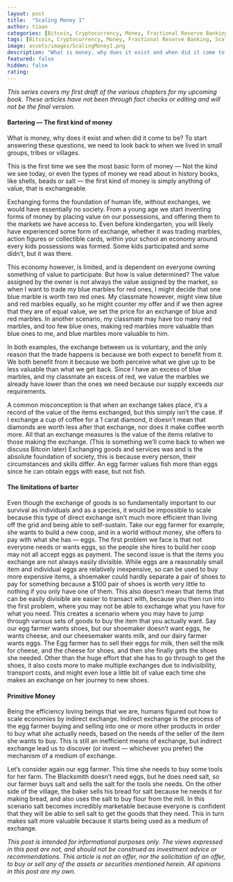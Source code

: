 ```yaml
---
layout: post
title:  "Scaling Money I"
author: tiaan
categories: [Bitcoin, Cryptocurrency, Money, Fractional Reserve Banking, Scaling, Fiat]
tags: [Bitcoin, Cryptocurrency, Money, Fractional Reserve Banking, Scaling, Fiat]
image: assets/images/ScalingMoneyI.png
description: "What is money, why does it exist and when did it come to be?"
featured: false
hidden: false
rating: 
---
```


_This series covers my first draft of the various chapters for my upcoming book. These articles have not been through fact checks or editing and will not be the final version._

#### Bartering — The first kind of money

What is money, why does it exist and when did it come to be? To start answering these questions, we need to look back to when we lived in small groups, tribes or villages.

This is the first time we see the most basic form of money — Not the kind we see today, or even the types of money we read about in history books, like shells, beads or salt — the first kind of money is simply anything of value, that is exchangeable.

Exchanging forms the foundation of human life, without exchanges, we would have essentially no society. From a young age we start inventing forms of money by placing value on our possessions, and offering them to the markets we have access to. Even before kindergarten, you will likely have experienced some form of exchange, whether it was trading marbles, action figures or collectible cards, within your school an economy around every kids possessions was formed. Some kids participated and some didn’t, but it was there.

This economy however, is limited, and is dependent on everyone owning something of value to participate. But how is value determined? The value assigned by the owner is not always the value assigned by the market, so when I want to trade my blue marbles for red ones, I might decide that one blue marble is worth two red ones. My classmate however, might view blue and red marbles equally, so he might counter my offer and if we then agree that they are of equal value, we set the price for an exchange of blue and red marbles. In another scenario, my classmate may have too many red marbles, and too few blue ones, making red marbles more valuable than blue ones to me, and blue marbles more valuable to him.

In both examples, the exchange between us is voluntary, and the only reason that the trade happens is because we both expect to benefit from it. We both benefit from it because we both perceive what we give up to be less valuable than what we get back. Since I have an excess of blue marbles, and my classmate an excess of red, we value the marbles we already have lower than the ones we need because our supply exceeds our requirements.

A common misconception is that when an exchange takes place, it’s a record of the value of the items exchanged, but this simply isn’t the case. If I exchange a cup of coffee for a 1 carat diamond, it doesn’t mean that diamonds are worth less after that exchange, nor does it make coffee worth more. All that an exchange measures is the value of the items relative to those making the exchange. (This is something we’ll come back to when we discuss Bitcoin later)
Exchanging goods and services was and is the absolute foundation of society, this is because every person, their circumstances and skills differ. An egg farmer values fish more than eggs since he can obtain eggs with ease, but not fish.

#### The limitations of barter

Even though the exchange of goods is so fundamentally important to our survival as individuals and as a species, it would be impossible to scale because this type of direct exchange isn’t much more efficient than living off the grid and being able to self-sustain. Take our egg farmer for example; she wants to build a new coop, and in a world without money, she offers to pay with what she has — eggs.
The first problem we face is that not everyone needs or wants eggs, so the people she hires to build her coop may not all accept eggs as payment. The second issue is that the items you exchange are not always easily divisible. While eggs are a reasonably small item and individual eggs are relatively inexpensive, so can be used to buy more expensive items, a shoemaker could hardly separate a pair of shoes to pay for something because a $100 pair of shoes is worth very little to nothing if you only have one of them.
This also doesn’t mean that items that can be easily divisible are easier to transact with, because you then run into the first problem, where you may not be able to exchange what you have for what you need. This creates a scenario where you may have to jump through various sets of goods to buy the item that you actually want. Say our egg farmer wants shoes, but our shoemaker doesn’t want eggs, he wants cheese, and our cheesemaker wants milk, and our dairy farmer wants eggs. The Egg farmer has to sell their eggs for milk, then sell the milk for cheese, and the cheese for shoes, and then she finally gets the shoes she needed. Other than the huge effort that she has to go through to get the shoes, it also costs more to make multiple exchanges due to indivisibility, transport costs, and might even lose a little bit of value each time she makes an exchange on her journey to new shoes.

#### Primitive Money

Being the efficiency loving beings that we are, humans figured out how to scale economies by indirect exchange. Indirect exchange is the process of the egg farmer buying and selling into one or more other products in order to buy what she actually needs, based on the needs of the seller of the item she wants to buy.
This is still an inefficient means of exchange, but indirect exchange lead us to discover (or invent — whichever you prefer) the mechanism of a medium of exchange.

Let’s consider again our egg farmer. This time she needs to buy some tools for her farm. The Blacksmith doesn’t need eggs, but he does need salt, so our farmer buys salt and sells the salt for the tools she needs. On the other side of the village, the baker sells his bread for salt because he needs it for making bread, and also uses the salt to buy flour from the mill.
In this scenario salt becomes incredibly marketable because everyone is confident that they will be able to sell salt to get the goods that they need. This in turn makes salt more valuable because it starts being used as a medium of exchange.

_This post is intended for informational purposes only. The views expressed in this post are not, and should not be construed as investment advice or recommendations. This article is not an offer, nor the solicitation of an offer, to buy or sell any of the assets or securities mentioned herein. All opinions in this post are my own._